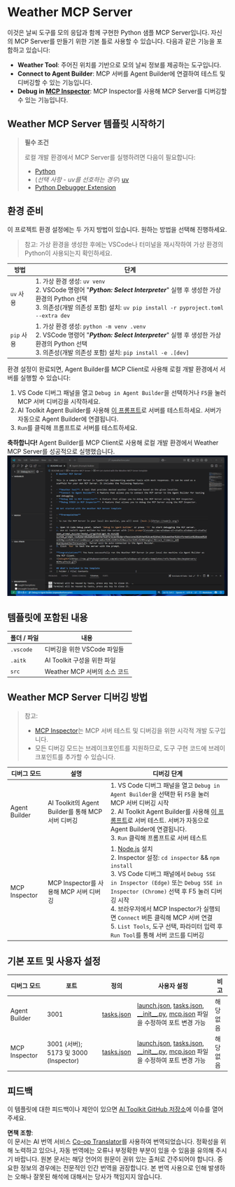 <!--
CO_OP_TRANSLATOR_METADATA:
{
  "original_hash": "999c5e7623c1e2d5e5a07c2feb39eb67",
  "translation_date": "2025-06-10T06:26:13+00:00",
  "source_file": "10-StreamliningAIWorkflowsBuildingAnMCPServerWithAIToolkit/lab3/code/weather_mcp/README.md",
  "language_code": "ko"
}
-->
# Weather MCP Server

이것은 날씨 도구를 모의 응답과 함께 구현한 Python 샘플 MCP Server입니다. 자신의 MCP Server를 만들기 위한 기본 틀로 사용할 수 있습니다. 다음과 같은 기능을 포함하고 있습니다:

- **Weather Tool**: 주어진 위치를 기반으로 모의 날씨 정보를 제공하는 도구입니다.
- **Connect to Agent Builder**: MCP 서버를 Agent Builder에 연결하여 테스트 및 디버깅할 수 있는 기능입니다.
- **Debug in [MCP Inspector](https://github.com/modelcontextprotocol/inspector)**: MCP Inspector를 사용해 MCP Server를 디버깅할 수 있는 기능입니다.

## Weather MCP Server 템플릿 시작하기

> **필수 조건**
>
> 로컬 개발 환경에서 MCP Server를 실행하려면 다음이 필요합니다:
>
> - [Python](https://www.python.org/)
> - (*선택 사항 - uv를 선호하는 경우*) [uv](https://github.com/astral-sh/uv)
> - [Python Debugger Extension](https://marketplace.visualstudio.com/items?itemName=ms-python.debugpy)

## 환경 준비

이 프로젝트 환경 설정에는 두 가지 방법이 있습니다. 원하는 방법을 선택해 진행하세요.

> 참고: 가상 환경을 생성한 후에는 VSCode나 터미널을 재시작하여 가상 환경의 Python이 사용되는지 확인하세요.

| 방법 | 단계 |
| -------- | ----- |
| `uv` 사용 | 1. 가상 환경 생성: `uv venv` <br>2. VSCode 명령어 "***Python: Select Interpreter***" 실행 후 생성한 가상 환경의 Python 선택 <br>3. 의존성(개발 의존성 포함) 설치: `uv pip install -r pyproject.toml --extra dev` |
| `pip` 사용 | 1. 가상 환경 생성: `python -m venv .venv` <br>2. VSCode 명령어 "***Python: Select Interpreter***" 실행 후 생성한 가상 환경의 Python 선택<br>3. 의존성(개발 의존성 포함) 설치: `pip install -e .[dev]` |

환경 설정이 완료되면, Agent Builder를 MCP Client로 사용해 로컬 개발 환경에서 서버를 실행할 수 있습니다:
1. VS Code 디버그 패널을 열고 `Debug in Agent Builder`을 선택하거나 `F5`을 눌러 MCP 서버 디버깅을 시작하세요.
2. AI Toolkit Agent Builder를 사용해 [이 프롬프트](../../../../../../../../../../../open_prompt_builder)로 서버를 테스트하세요. 서버가 자동으로 Agent Builder에 연결됩니다.
3. `Run`를 클릭해 프롬프트로 서버를 테스트하세요.

**축하합니다!** Agent Builder를 MCP Client로 사용해 로컬 개발 환경에서 Weather MCP Server를 성공적으로 실행했습니다.
![DebugMCP](https://raw.githubusercontent.com/microsoft/windows-ai-studio-templates/refs/heads/dev/mcpServers/mcp_debug.gif)

## 템플릿에 포함된 내용

| 폴더 / 파일 | 내용 |
| ------------ | -------------------------------------------- |
| `.vscode` | 디버깅을 위한 VSCode 파일들 |
| `.aitk` | AI Toolkit 구성을 위한 파일 |
| `src` | Weather MCP 서버의 소스 코드 |

## Weather MCP Server 디버깅 방법

> 참고:
> - [MCP Inspector](https://github.com/modelcontextprotocol/inspector)는 MCP 서버 테스트 및 디버깅을 위한 시각적 개발 도구입니다.
> - 모든 디버깅 모드는 브레이크포인트를 지원하므로, 도구 구현 코드에 브레이크포인트를 추가할 수 있습니다.

| 디버그 모드 | 설명 | 디버깅 단계 |
| ---------- | ----------- | --------------- |
| Agent Builder | AI Toolkit의 Agent Builder를 통해 MCP 서버 디버깅 | 1. VS Code 디버그 패널을 열고 `Debug in Agent Builder`을 선택한 뒤 `F5`을 눌러 MCP 서버 디버깅 시작<br>2. AI Toolkit Agent Builder를 사용해 [이 프롬프트](../../../../../../../../../../../open_prompt_builder)로 서버 테스트. 서버가 자동으로 Agent Builder에 연결됩니다.<br>3. `Run` 클릭해 프롬프트로 서버 테스트 |
| MCP Inspector | MCP Inspector를 사용해 MCP 서버 디버깅 | 1. [Node.js](https://nodejs.org/) 설치<br>2. Inspector 설정: `cd inspector` && `npm install` <br>3. VS Code 디버그 패널에서 `Debug SSE in Inspector (Edge)` 또는 `Debug SSE in Inspector (Chrome)` 선택 후 F5 눌러 디버깅 시작<br>4. 브라우저에서 MCP Inspector가 실행되면 `Connect` 버튼 클릭해 MCP 서버 연결<br>5. `List Tools`, 도구 선택, 파라미터 입력 후 `Run Tool`를 통해 서버 코드를 디버깅 |

## 기본 포트 및 사용자 설정

| 디버그 모드 | 포트 | 정의 | 사용자 설정 | 비고 |
| ---------- | ----- | ------------ | -------------- |-------------- |
| Agent Builder | 3001 | [tasks.json](../../../../../../10-StreamliningAIWorkflowsBuildingAnMCPServerWithAIToolkit/lab3/code/weather_mcp/.vscode/tasks.json) | [launch.json](../../../../../../10-StreamliningAIWorkflowsBuildingAnMCPServerWithAIToolkit/lab3/code/weather_mcp/.vscode/launch.json), [tasks.json](../../../../../../10-StreamliningAIWorkflowsBuildingAnMCPServerWithAIToolkit/lab3/code/weather_mcp/.vscode/tasks.json), [\_\_init\_\_.py](../../../../../../10-StreamliningAIWorkflowsBuildingAnMCPServerWithAIToolkit/lab3/code/weather_mcp/src/__init__.py), [mcp.json](../../../../../../10-StreamliningAIWorkflowsBuildingAnMCPServerWithAIToolkit/lab3/code/weather_mcp/.aitk/mcp.json) 파일을 수정하여 포트 변경 가능 | 해당 없음 |
| MCP Inspector | 3001 (서버); 5173 및 3000 (Inspector) | [tasks.json](../../../../../../10-StreamliningAIWorkflowsBuildingAnMCPServerWithAIToolkit/lab3/code/weather_mcp/.vscode/tasks.json) | [launch.json](../../../../../../10-StreamliningAIWorkflowsBuildingAnMCPServerWithAIToolkit/lab3/code/weather_mcp/.vscode/launch.json), [tasks.json](../../../../../../10-StreamliningAIWorkflowsBuildingAnMCPServerWithAIToolkit/lab3/code/weather_mcp/.vscode/tasks.json), [\_\_init\_\_.py](../../../../../../10-StreamliningAIWorkflowsBuildingAnMCPServerWithAIToolkit/lab3/code/weather_mcp/src/__init__.py), [mcp.json](../../../../../../10-StreamliningAIWorkflowsBuildingAnMCPServerWithAIToolkit/lab3/code/weather_mcp/.aitk/mcp.json) 파일을 수정하여 포트 변경 가능 | 해당 없음 |

## 피드백

이 템플릿에 대한 피드백이나 제안이 있으면 [AI Toolkit GitHub 저장소](https://github.com/microsoft/vscode-ai-toolkit/issues)에 이슈를 열어 주세요.

**면책 조항**:  
이 문서는 AI 번역 서비스 [Co-op Translator](https://github.com/Azure/co-op-translator)를 사용하여 번역되었습니다. 정확성을 위해 노력하고 있으나, 자동 번역에는 오류나 부정확한 부분이 있을 수 있음을 유의해 주시기 바랍니다. 원본 문서는 해당 언어의 원문이 권위 있는 출처로 간주되어야 합니다. 중요한 정보의 경우에는 전문적인 인간 번역을 권장합니다. 본 번역 사용으로 인해 발생하는 오해나 잘못된 해석에 대해서는 당사가 책임지지 않습니다.